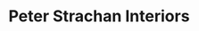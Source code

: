 ---
title: "Peter Strachan Interiors"
url: /kew-east/peter-strachan-interiors/
shop: interior decoration
---